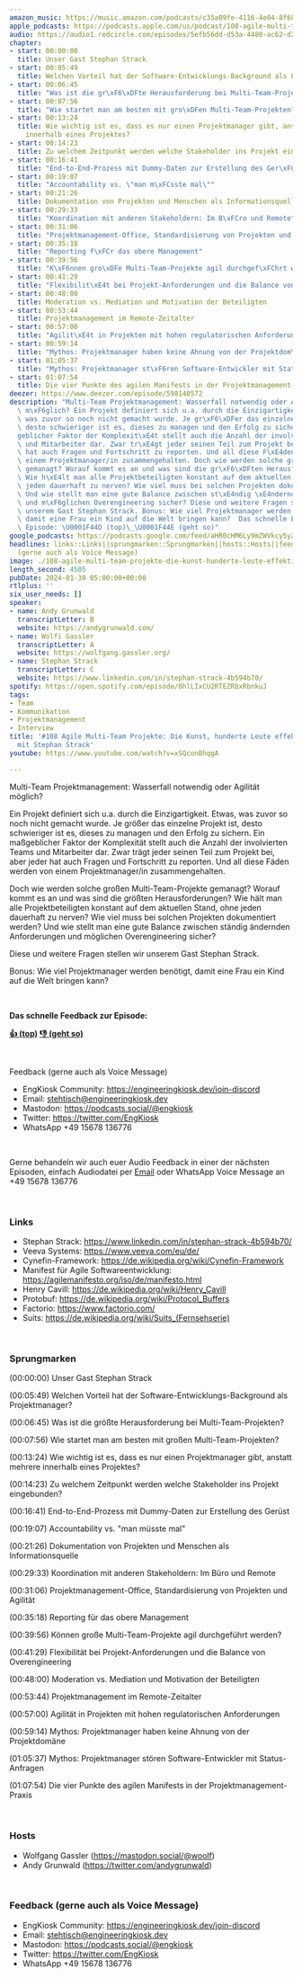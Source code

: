 ```yaml
---
amazon_music: https://music.amazon.com/podcasts/c35a09fe-4116-4e04-8f68-77d61b112e46/episodes/40530a4e-ac9e-46c2-9008-4cbbc7038d98/engineering-kiosk-108-agile-multi-team-projekte-die-kunst-hunderte-leute-effektiv-zu-koordinieren-mit-stephan-strack
apple_podcasts: https://podcasts.apple.com/us/podcast/108-agile-multi-team-projekte-die-kunst-hunderte-leute/id1603082924?i=1000643471773&uo=4
audio: https://audio1.redcircle.com/episodes/5efb56dd-d53a-4480-ac62-d2d3731742f1/stream.mp3
chapter:
- start: 00:00:00
  title: Unser Gast Stephan Strack
- start: 00:05:49
  title: Welchen Vorteil hat der Software-Entwicklungs-Background als Projektmanager?
- start: 00:06:45
  title: "Was ist die gr\xF6\xDFte Herausforderung bei Multi-Team-Projekten?"
- start: 00:07:56
  title: "Wie startet man am besten mit gro\xDFen Multi-Team-Projekten?"
- start: 00:13:24
  title: Wie wichtig ist es, dass es nur einen Projektmanager gibt, anstatt mehrere
    innerhalb eines Projektes?
- start: 00:14:23
  title: Zu welchem Zeitpunkt werden welche Stakeholder ins Projekt eingebunden?
- start: 00:16:41
  title: "End-to-End-Prozess mit Dummy-Daten zur Erstellung des Ger\xFCst"
- start: 00:19:07
  title: "Accountability vs. \"man m\xFCsste mal\""
- start: 00:21:26
  title: Dokumentation von Projekten und Menschen als Informationsquelle
- start: 00:29:33
  title: "Koordination mit anderen Stakeholdern: Im B\xFCro und Remote"
- start: 00:31:06
  title: "Projektmanagement-Office, Standardisierung von Projekten und Agilit\xE4t"
- start: 00:35:18
  title: "Reporting f\xFCr das obere Management"
- start: 00:39:56
  title: "K\xF6nnen gro\xDFe Multi-Team-Projekte agil durchgef\xFChrt werden?"
- start: 00:41:29
  title: "Flexibilit\xE4t bei Projekt-Anforderungen und die Balance von Overengineering"
- start: 00:48:00
  title: Moderation vs. Mediation und Motivation der Beteiligten
- start: 00:53:44
  title: Projektmanagement im Remote-Zeitalter
- start: 00:57:00
  title: "Agilit\xE4t in Projekten mit hohen regulatorischen Anforderungen"
- start: 00:59:14
  title: "Mythos: Projektmanager haben keine Ahnung von der Projektdom\xE4ne"
- start: 01:05:37
  title: "Mythos: Projektmanager st\xF6ren Software-Entwickler mit Status-Anfragen"
- start: 01:07:54
  title: Die vier Punkte des agilen Manifests in der Projektmanagement-Praxis
deezer: https://www.deezer.com/episode/598140572
description: "Multi-Team Projektmanagement: Wasserfall notwendig oder Agilit\xE4t\
  \ m\xF6glich? Ein Projekt definiert sich u.a. durch die Einzigartigkeit. Etwas,\
  \ was zuvor so noch nicht gemacht wurde. Je gr\xF6\xDFer das einzelne Projekt ist,\
  \ desto schwieriger ist es, dieses zu managen und den Erfolg zu sichern. Ein ma\xDF\
  geblicher Faktor der Komplexit\xE4t stellt auch die Anzahl der involvierten Teams\
  \ und Mitarbeiter dar. Zwar tr\xE4gt jeder seinen Teil zum Projekt bei, aber jeder\
  \ hat auch Fragen und Fortschritt zu reporten. Und all diese F\xE4den werden von\
  \ einem Projektmanager/in zusammengehalten. Doch wie werden solche gro\xDFen Multi-Team-Projekte\
  \ gemanagt? Worauf kommt es an und was sind die gr\xF6\xDFten Herausforderungen?\
  \ Wie h\xE4lt man alle Projektbeteiligten konstant auf dem aktuellen Stand, ohne\
  \ jeden dauerhaft zu nerven? Wie viel muss bei solchen Projekten dokumentiert werden?\
  \ Und wie stellt man eine gute Balance zwischen st\xE4ndig \xE4ndernden Anforderungen\
  \ und m\xF6glichen Overengineering sicher? Diese und weitere Fragen stellen wir\
  \ unserem Gast Stephan Strack. Bonus: Wie viel Projektmanager werden ben\xF6tigt,\
  \ damit eine Frau ein Kind auf die Welt bringen kann?  Das schnelle Feedback zur\
  \ Episode: \U0001F44D (top)\_\U0001F44E (geht so)"
google_podcasts: https://podcasts.google.com/feed/aHR0cHM6Ly9mZWVkcy5yZWRjaXJjbGUuY29tLzBlY2ZkZmQ3LWZkYTEtNGMzZC05NTE1LTQ3NjcyN2Y5ZGY1ZQ/episode/OTBjNjE5MzEtYzBkYS00NzBmLWJlMGUtOTgyNzE1OTg5Nzgz?sa=X&ved=2ahUKEwi7tM3e9ISEAxVSB0QIHTZmDHYQkfYCegQIARAF
headlines: links::Links||sprungmarken::Sprungmarken||hosts::Hosts||feedback-gerne-auch-als-voice-message::Feedback
  (gerne auch als Voice Message)
image: ./108-agile-multi-team-projekte-die-kunst-hunderte-leute-effektiv-zu-koordinieren-mit-stephan-strack.jpg
length_second: 4505
pubDate: 2024-01-30 05:00:00+00:00
rtlplus: ''
six_user_needs: []
speaker:
- name: Andy Grunwald
  transcriptLetter: B
  website: https://andygrunwald.com/
- name: Wolfi Gassler
  transcriptLetter: A
  website: https://wolfgang.gassler.org/
- name: Stephan Strack
  transcriptLetter: C
  website: https://www.linkedin.com/in/stephan-strack-4b594b70/
spotify: https://open.spotify.com/episode/0hlLIxCU2RTEZRbxRbnkuJ
tags:
- Team
- Kommunikation
- Projektmanagement
- Interview
title: '#108 Agile Multi-Team Projekte: Die Kunst, hunderte Leute effektiv zu koordinieren
  mit Stephan Strack'
youtube: https://www.youtube.com/watch?v=xSQconBhqgA

---
```

<p>Multi-Team Projektmanagement: Wasserfall notwendig oder Agilität möglich?</p><p>Ein Projekt definiert sich u.a. durch die Einzigartigkeit. Etwas, was zuvor so noch nicht gemacht wurde. Je größer das einzelne Projekt ist, desto schwieriger ist es, dieses zu managen und den Erfolg zu sichern. Ein maßgeblicher Faktor der Komplexität stellt auch die Anzahl der involvierten Teams und Mitarbeiter dar. Zwar trägt jeder seinen Teil zum Projekt bei, aber jeder hat auch Fragen und Fortschritt zu reporten. Und all diese Fäden werden von einem Projektmanager/in zusammengehalten.</p><p>Doch wie werden solche großen Multi-Team-Projekte gemanagt? Worauf kommt es an und was sind die größten Herausforderungen? Wie hält man alle Projektbeteiligten konstant auf dem aktuellen Stand, ohne jeden dauerhaft zu nerven? Wie viel muss bei solchen Projekten dokumentiert werden? Und wie stellt man eine gute Balance zwischen ständig ändernden Anforderungen und möglichen Overengineering sicher?</p><p>Diese und weitere Fragen stellen wir unserem Gast Stephan Strack.</p><p>Bonus: Wie viel Projektmanager werden benötigt, damit eine Frau ein Kind auf die Welt bringen kann?</p><p><br></p><p><strong>Das schnelle Feedback zur Episode:</strong></p><p><a href="https://api.openpodcast.dev/feedback/108/upvote" rel="nofollow"><strong>👍 (top)</strong></a><strong> </strong><a href="https://api.openpodcast.dev/feedback/108/downvote" rel="nofollow"><strong>👎 (geht so)</strong></a></p><p><br></p><p>Feedback (gerne auch als Voice Message)</p><ul><li>EngKiosk Community: <a href="https://engineeringkiosk.dev/join-discord">https://engineeringkiosk.dev/join-discord</a> </li><li>Email: <a href="mailto:stehtisch@engineeringkiosk.dev" rel="nofollow">stehtisch@engineeringkiosk.dev</a></li><li>Mastodon: <a href="https://podcasts.social/@engkiosk" rel="nofollow">https://podcasts.social/@engkiosk</a></li><li>Twitter: <a href="https://twitter.com/EngKiosk" rel="nofollow">https://twitter.com/EngKiosk</a></li><li>WhatsApp +49 15678 136776</li></ul><p><br></p><p>Gerne behandeln wir auch euer Audio Feedback in einer der nächsten Episoden, einfach Audiodatei per <a href="https://engineeringkiosk.dev/kontakt/">Email</a> oder WhatsApp Voice Message an +49 15678 136776</p><p><br></p><h3 id="links">Links</h3><ul><li>Stephan Strack: <a href="https://www.linkedin.com/in/stephan-strack-4b594b70/" rel="nofollow">https://www.linkedin.com/in/stephan-strack-4b594b70/</a></li><li>Veeva Systems: <a href="https://www.veeva.com/eu/de/" rel="nofollow">https://www.veeva.com/eu/de/</a></li><li>Cynefin-Framework: <a href="https://de.wikipedia.org/wiki/Cynefin-Framework" rel="nofollow">https://de.wikipedia.org/wiki/Cynefin-Framework</a></li><li>Manifest für Agile Softwareentwicklung: <a href="https://agilemanifesto.org/iso/de/manifesto.html" rel="nofollow">https://agilemanifesto.org/iso/de/manifesto.html</a></li><li>Henry Cavill: <a href="https://de.wikipedia.org/wiki/Henry_Cavill" rel="nofollow">https://de.wikipedia.org/wiki/Henry_Cavill</a></li><li>Protobuf: <a href="https://de.wikipedia.org/wiki/Protocol_Buffers" rel="nofollow">https://de.wikipedia.org/wiki/Protocol_Buffers</a></li><li>Factorio: <a href="https://www.factorio.com/" rel="nofollow">https://www.factorio.com/</a></li><li>Suits: <a href="https://de.wikipedia.org/wiki/Suits_(Fernsehserie)" rel="nofollow">https://de.wikipedia.org/wiki/Suits_(Fernsehserie)</a></li></ul><p><br></p><h3 id="sprungmarken">Sprungmarken</h3><p>(00:00:00) Unser Gast Stephan Strack</p><p>(00:05:49) Welchen Vorteil hat der Software-Entwicklungs-Background als Projektmanager?</p><p>(00:06:45) Was ist die größte Herausforderung bei Multi-Team-Projekten?</p><p>(00:07:56) Wie startet man am besten mit großen Multi-Team-Projekten?</p><p>(00:13:24) Wie wichtig ist es, dass es nur einen Projektmanager gibt, anstatt mehrere innerhalb eines Projektes?</p><p>(00:14:23) Zu welchem Zeitpunkt werden welche Stakeholder ins Projekt eingebunden?</p><p>(00:16:41) End-to-End-Prozess mit Dummy-Daten zur Erstellung des Gerüst</p><p>(00:19:07) Accountability vs. &#34;man müsste mal&#34;</p><p>(00:21:26) Dokumentation von Projekten und Menschen als Informationsquelle</p><p>(00:29:33) Koordination mit anderen Stakeholdern: Im Büro und Remote</p><p>(00:31:06) Projektmanagement-Office, Standardisierung von Projekten und Agilität</p><p>(00:35:18) Reporting für das obere Management</p><p>(00:39:56) Können große Multi-Team-Projekte agil durchgeführt werden?</p><p>(00:41:29) Flexibilität bei Projekt-Anforderungen und die Balance von Overengineering</p><p>(00:48:00) Moderation vs. Mediation und Motivation der Beteiligten</p><p>(00:53:44) Projektmanagement im Remote-Zeitalter</p><p>(00:57:00) Agilität in Projekten mit hohen regulatorischen Anforderungen</p><p>(00:59:14) Mythos: Projektmanager haben keine Ahnung von der Projektdomäne</p><p>(01:05:37) Mythos: Projektmanager stören Software-Entwickler mit Status-Anfragen</p><p>(01:07:54) Die vier Punkte des agilen Manifests in der Projektmanagement-Praxis</p><p><br></p><h3 id="hosts">Hosts</h3><ul><li>Wolfgang Gassler (<a href="https://mastodon.social/@woolf" rel="nofollow">https://mastodon.social/@woolf</a>)</li><li>Andy Grunwald (<a href="https://twitter.com/andygrunwald" rel="nofollow">https://twitter.com/andygrunwald</a>)</li></ul><p><br></p><h3 id="feedback-gerne-auch-als-voice-message">Feedback (gerne auch als Voice Message)</h3><ul><li>EngKiosk Community: <a href="https://engineeringkiosk.dev/join-discord">https://engineeringkiosk.dev/join-discord</a> </li><li>Email: <a href="mailto:stehtisch@engineeringkiosk.dev" rel="nofollow">stehtisch@engineeringkiosk.dev</a></li><li>Mastodon: <a href="https://podcasts.social/@engkiosk" rel="nofollow">https://podcasts.social/@engkiosk</a></li><li>Twitter: <a href="https://twitter.com/EngKiosk" rel="nofollow">https://twitter.com/EngKiosk</a></li><li>WhatsApp +49 15678 136776</li></ul>